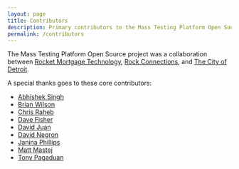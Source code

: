 ```yaml
---
layout: page
title: Contributors
description: Primary contributors to the Mass Testing Platform Open Source Project
permalink: /contributors
---
```


The Mass Testing Platform Open Source project was a collaboration between [Rocket Mortgage Technology](https://medium.com/@rockettechnology), [Rock Connections](https://rockconnections.com/), and [The City of Detroit](https://detroitmi.gov/).

A special thanks goes to these core contributors:

- [Abhishek Singh](https://github.com/abhishekmit1982)
- [Brian Wilson](https://github.com/Juvenall/)
- [Chris Raheb](https://github.com/craheb)
- [Dave Fisher](https://www.linkedin.com/in/fisherdave/)
- [David Juan](https://github.com/davidajuan)
- [David Negron](https://github.com/onelight)
- [Janina Phillips](https://github.com/janinavelasco9)
- [Matt Mastej](https://github.com/MataoDesigns)
- [Tony Pagaduan](https://github.com/Elte156)



